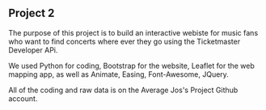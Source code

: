 ## Project 2

The purpose of this project is to build an interactive webiste for music fans who want to find concerts where ever they go using the Ticketmaster Developer APi.

We used Python for coding, Bootstrap for the website, Leaflet for the web mapping app, as well as Animate, Easing, Font-Awesome, JQuery.

All of the coding and raw data is on the Average Jos's Project Github account.
